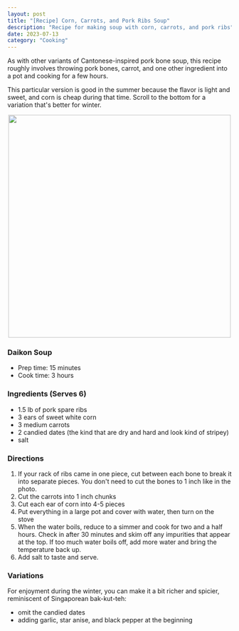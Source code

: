 ```yaml
---
layout: post
title: "[Recipe] Corn, Carrots, and Pork Ribs Soup"
description: "Recipe for making soup with corn, carrots, and pork ribs"
date: 2023-07-13
category: "Cooking"
---
```


As with other variants of Cantonese-inspired pork bone soup, this recipe roughly involves throwing pork bones, carrot, and one other ingredient into a pot and cooking for a few hours.

This particular version is good in the summer because the flavor is light and sweet, and corn is cheap during that time. Scroll to the bottom for a variation that's better for winter.

<!-- more -->

<p align="center">
  <img height="500" src="https://yangdanny97.github.io/misc/cooking/corn_carrot_pork_soup.png">
</p>

### Daikon Soup
- Prep time: 15 minutes
- Cook time: 3 hours

### Ingredients (Serves 6)
- 1.5 lb of pork spare ribs
- 3 ears of sweet white corn
- 3 medium carrots
- 2 candied dates (the kind that are dry and hard and look kind of stripey)
- salt


### Directions
1. If your rack of ribs came in one piece, cut between each bone to break it into separate pieces. You don't need to cut the bones to 1 inch like in the photo.
2. Cut the carrots into 1 inch chunks
3. Cut each ear of corn into 4-5 pieces
4. Put everything in a large pot and cover with water, then turn on the stove
5. When the water boils, reduce to a simmer and cook for two and a half hours. Check in after 30 minutes and skim off any impurities that appear at the top. If too much water boils off, add more water and bring the temperature back up.
6. Add salt to taste and serve.

### Variations
For enjoyment during the winter, you can make it a bit richer and spicier, reminiscent of Singaporean bak-kut-teh:
- omit the candied dates
- adding garlic, star anise, and black pepper at the beginning
